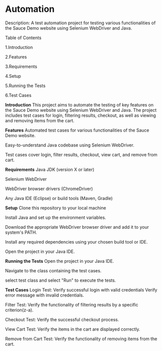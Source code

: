 # Automation
Description: A test automation project for testing various functionalities of the Sauce Demo website using Selenium WebDriver and Java.

Table of Contents

1.Introduction

2.Features

3.Requirements

4.Setup

5.Running the Tests

6.Test Cases

**Introduction**
This project aims to automate the testing of key features on the Sauce Demo website using Selenium WebDriver and Java. The project includes test cases for login, filtering results, checkout, as well as viewing and removing items from the cart.

**Features**
Automated test cases for various functionalities of the Sauce Demo website.

Easy-to-understand Java codebase using Selenium WebDriver.

Test cases cover login, filter results, checkout, view cart, and remove from cart.

**Requirements**
Java JDK (version X or later)

Selenium WebDriver

WebDriver browser drivers (ChromeDriver)

Any Java IDE (Eclipse) or build tools (Maven, Gradle)

**Setup**
Clone this repository to your local machine

Install Java and set up the environment variables.

Download the appropriate WebDriver browser driver and add it to your system's PATH.

Install any required dependencies using your chosen build tool or IDE.

Open the project in your Java IDE.

**Running the Tests**
Open the project in your Java IDE.

Navigate to the class containing the test cases.

select test class and select "Run" to execute the tests.

**Test Cases**
Login Test:
Verify successful login with valid credentials
Verify error message with invalid credentials.

Filter Test:
Verify the functionality of filtering results by a specific criterion(z-a).

Checkout Test:
Verify the successful checkout process.

View Cart Test:
Verify the items in the cart are displayed correctly.

Remove from Cart Test:
Verify the functionality of removing items from the cart.


